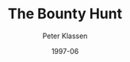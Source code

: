 ---
mission_id: bounty
editorsChoice: yes
title: "The Bounty Hunt"
author: "Peter Klassen"
date: "1997-06"
filename: "bhse.zip"
description: "
Kyle is rather desperate for work, having received nothing further from the Rebellion since the Dark Trooper conflict. He receives a message from Jabba the Hutt in which the smuggler lord details his plans to trap Han Solo on the station Vanguard near Ord Mantell and offers a substantial bounty on his head. Numerous other bounty hunters have gotten the message as well. Kyle sees this as an opportunity to make peace with an old enemy and perhaps make some money as well. Little does he know the truth..."
levelReplaced:	SECBASE
difficulty: yes
bm:	yes
fme: yes
wax: yes
three_do: yes
voc: yes
gmd: yes
vue: yes
lfd: yes
base: "New level from scratch" 
editors: "WDFUSE 2.10"

---